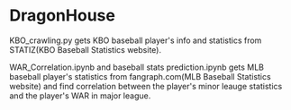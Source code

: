 # DragonHouse
KBO_crawling.py gets KBO baseball player's info and statistics from STATIZ(KBO Baseball Statistics website).

WAR_Correlation.ipynb and baseball stats prediction.ipynb gets MLB baseball player's statistics from fangraph.com(MLB Baseball Statistics website) and find correlation between the player's minor leauge statistics and the player's WAR in major league.
